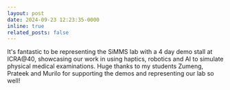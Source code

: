 ```yaml
---
layout: post
date: 2024-09-23 12:23:35-0000
inline: true
related_posts: false
---
```


It's fantastic to be representing the SiMMS lab with a 4 day demo stall at ICRA@40, showcasing our work in using haptics, robotics and AI to simulate physical medical examinations. Huge thanks to my students Zumeng, Prateek and Murilo for supporting the demos and representing our lab so well! 